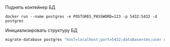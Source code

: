 

Поднять контейнер БД

```
docker run --name postgres -e POSTGRES_PASSWORD=123 -p 5432:5432 -d postgres
```

Инициализировать структуру БД

```sh
migrate-database postgres "host=localhost;port=5432;database=tms;user name=postgres;password=123" ./tms.Migrations/bin/Debug/net7.0/tms.Migrations.dll
```

